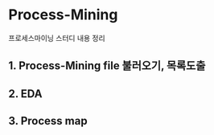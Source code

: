 # Process-Mining
프로세스마이닝 스터디 내용 정리
## 1. Process-Mining file 불러오기, 목록도출
## 2. EDA
## 3. Process map 
